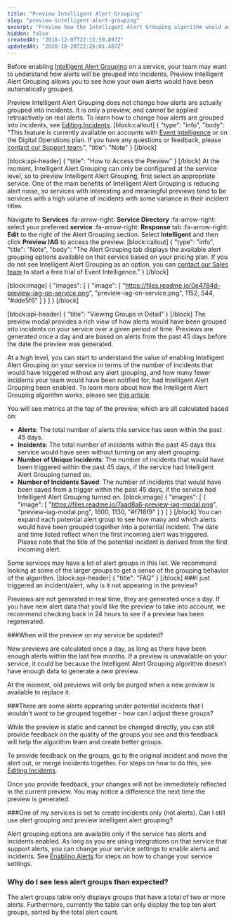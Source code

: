 ```yaml
---
title: "Preview Intelligent Alert Grouping"
slug: "preview-intelligent-alert-grouping"
excerpt: "Preview how the Intelligent Alert Grouping algorithm would automatically group existing alerts"
hidden: false
createdAt: "2018-12-07T22:15:59.897Z"
updatedAt: "2020-10-28T22:26:01.487Z"
---
```

Before enabling [Intelligent Alert Grouping](https://support.pagerduty.com/docs/intelligent-alert-grouping) on a service, your team may want to understand how alerts will be grouped into incidents. Preview Intelligent Alert Grouping allows you to see how your own alerts would have been automatically grouped.

Preview Intelligent Alert Grouping does not change how alerts are actually grouped into incidents. It is only a preview, and cannot be applied retroactively on real alerts. To learn how to change how alerts are grouped into incidents, see [Editing Incidents](https://support.pagerduty.com/docs/editing-incidents#section-how-to-merge-incidents).
[block:callout]
{
  "type": "info",
  "body": "This feature is currently available on accounts with [Event Intelligence](https://support.pagerduty.com/docs/event-intelligence) or on the Digital Operations plan. If you have any questions or feedback, please [contact our Support team](https://www.pagerduty.com/contact-us/#contact-support).",
  "title": "Note"
}
[/block]

[block:api-header]
{
  "title": "How to Access the Preview"
}
[/block]
At the moment, Intelligent Alert Grouping can only be configured at the service level, so to preview Intelligent Alert Grouping, first select an appropriate service. One of the main benefits of Intelligent Alert Grouping is reducing alert noise, so services with interesting and meaningful previews tend to be services with a high volume of incidents with some variance in their incident titles.

Navigate to **Services** :fa-arrow-right: **Service Directory** :fa-arrow-right: select your preferred **service** :fa-arrow-right: **Response** tab :fa-arrow-right: **Edit** to the right of the Alert Grouping section. Select **Intelligent** and then click **Preview IAG** to access the preview. 
[block:callout]
{
  "type": "info",
  "title": "Note",
  "body": "The Alert Grouping tab displays the available alert grouping options available on that service based on your pricing plan. If you do not see Intelligent Alert Grouping as an option, you can [contact our Sales team](https://www.pagerduty.com/contact-us/#contact-sales) to start a free trial of Event Intelligence."
}
[/block]

[block:image]
{
  "images": [
    {
      "image": [
        "https://files.readme.io/0e4784d-preview-iag-on-service.png",
        "preview-iag-on-service.png",
        1152,
        544,
        "#dde5f6"
      ]
    }
  ]
}
[/block]

[block:api-header]
{
  "title": "Viewing Groups in Detail"
}
[/block]
The preview modal provides a rich view of how alerts would have been grouped into incidents on your service over a given period of time. Previews are generated once a day and are based on alerts from the past 45 days before the date the preview was generated.

At a high level, you can start to understand the value of enabling Intelligent Alert Grouping on your service in terms of the number of incidents that would have triggered without any alert grouping, and how many fewer incidents your team would have been notified for, had Intelligent Alert Grouping been enabled. To learn more about how the Intelligent Alert Grouping algorithm works, please see [this article](https://support.pagerduty.com/docs/intelligent-alert-grouping#section-how-does-intelligent-alert-grouping-decide-which-alerts-to-group).

You will see metrics at the top of the preview, which are all calculated based on:

* **Alerts**: The total number of alerts this service has seen within the past 45 days.
* **Incidents**: The total number of incidents within the past 45 days this service would have seen without turning on any alert grouping.
* **Number of Unique Incidents**: The number of incidents that would have been triggered within the past 45 days, if the service had Intelligent Alert Grouping turned on.
* **Number of Incidents Saved**: The number of incidents that would have been saved from a trigger within the past 45 days, if the service had Intelligent Alert Grouping turned on.
[block:image]
{
  "images": [
    {
      "image": [
        "https://files.readme.io/7aad8a6-preview-iag-modal.png",
        "preview-iag-modal.png",
        1600,
        1130,
        "#f7f8f9"
      ]
    }
  ]
}
[/block]
You can expand each potential alert group to see how many and which alerts would have been grouped together into a potential incident. The date and time listed reflect when the first incoming alert was triggered. Please note that the title of the potential incident is derived from the first incoming alert.

Some services may have a lot of alert groups  in this list. We recommend looking at some of the larger groups to get a sense of the grouping behavior of the algorithm.
[block:api-header]
{
  "title": "FAQ"
}
[/block]
###I just triggered an incident/alert, why is it not appearing in the preview?

Previews are not generated in real time, they are generated once a day. If you have new alert data that you’d like the preview to take into account, we recommend checking back in 24 hours to see if a preview has been regenerated.

###When will the preview on my service be updated?

New previews are calculated once a day, as long as there have been enough alerts within the last few months. If a preview is unavailable on your service, it could be because the Intelligent Alert Grouping algorithm doesn’t have enough data to generate a new preview.

At the moment, old previews will only be purged when a new preview is available to replace it.

###There are some alerts appearing under potential incidents that I wouldn’t want to be grouped together - how can I adjust these groups?

While the preview is static and cannot be changed directly, you can still provide feedback on the quality of the groups you see and this feedback will help the algorithm learn and create better groups.

To provide feedback on the groups, go to the original incident and move the alert out, or merge incidents together. For steps on how to do this, see  [Editing Incidents](https://support.pagerduty.com/docs/editing-incidents#section-how-to-merge-incidents).

Once you provide feedback, your changes will not be immediately reflected in the current preview. You may notice a difference the next time the preview is generated.

###One of my services is set to create incidents only (not alerts). Can I still use alert grouping and preview intelligent alert grouping?

Alert grouping options are available only if the service has alerts and incidents enabled. As long as you are using integrations on that service that support alerts, you can change your service settings to enable alerts and incidents. See [Enabling Alerts](https://support.pagerduty.com/docs/alerts#section-enabling-alerts) for steps on how to change your service settings. 

### Why do I see less alert groups than expected?

The alert groups table only displays groups that have a total of two or more alerts. Furthermore, currently the table can only display the top ten alert groups, sorted by the total alert count.
